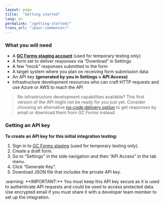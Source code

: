 ```yaml
---
layout: page
title:  "Getting started"
lang: en
permalink: "/getting-started/"
trans_url: "/pour-commencer/"
---
```


### What you will need
  - A **[GC Forms staging account](https://forms-staging.cdssandbox.xyz/)** (used for temporary testing only)
  - A form set to deliver responses via “Download” in Settings 
  - A few “mock” responses submitted to the form
  - A target system where you plan on receiving form submission data
  - An API key **(generated by you in Settings > API Access)**
  - Infrastructure development resources who can craft HTTP requests and use Azure or AWS to reach the API

> No infrastructure development capabilities available?
> This first version of the API might not be ready for you just yet. Consider choosing an alternative [no-code delivery option](https://articles.alpha.canada.ca/forms-formulaires/getting-form-responses/) to get responses by email or download them from GC Forms instead.

### Getting an API key 

**To create an API key for this initial integration testing:**
  1. Sign in to [GC Forms staging](https://forms-staging.cdssandbox.xyz/) (used for temporary testing only).
  2. Create a draft form.
  3. Go to “Settings” in the side navigation and then “API Access” in the tab menu.
  4. Click “Generate Key”.
  5. Download JSON file that includes the private API key.

<table>
<tr>
:warning: **IMPORTANT:** You must keep this API key secure as it is used to authenticate API requests and could be used to access protected data. Use encrypted email if you must share it with a developer team member to set up the integration.
</tr>
</table>

